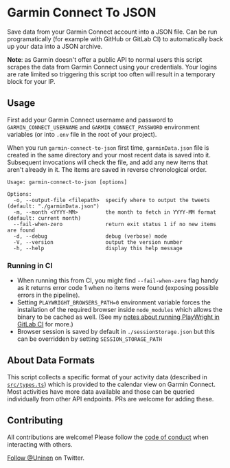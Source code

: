 # Garmin Connect To JSON

Save data from your Garmin Connect account into a JSON file. Can be run programatically (for example with GitHub or GitLab CI) to automatically back up your data into a JSON archive.

**Note**: as Garmin doesn't offer a public API to normal users this script scrapes the data from Garmin Connect using your credentials. Your logins are rate limited so triggering this script too often will result in a temporary block for your IP.

## Usage

First add your Garmin Connect username and password to `GARMIN_CONNECT_USERNAME` and `GARMIN_CONNECT_PASSWORD` environment variables (or into `.env` file in the root of your project).

When you run `garmin-connect-to-json` first time, `garminData.json` file is created in the same directory and your most recent data is saved into it. Subsequent invocations will check the file, and add any new items that aren't already in it. The items are saved in reverse chronological order.

```
Usage: garmin-connect-to-json [options]

Options:
  -o, --output-file <filepath>  specify where to output the tweets (default: "./garminData.json")
  -m, --month <YYYY-MM>         the month to fetch in YYYY-MM format (default: current month)
  --fail-when-zero              return exit status 1 if no new items are found
  -d, --debug                   debug (verbose) mode
  -V, --version                 output the version number
  -h, --help                    display this help message
```

### Running in CI

- When running this from CI, you might find `--fail-when-zero` flag handy as it returns error code 1 when no items were found (exposing possible errors in the pipeline).
- Setting `PLAYWRIGHT_BROWSERS_PATH=0` environment variable forces the installation of the required browser inside `node_modules` which allows the binary to be cached as well. (See my [notes about running PlayWright in GitLab CI](https://til.unessa.net/gitlab/playwright-gitlab-ci/) for more.)
- Browser session is saved by default in `./sessionStorage.json` but this can be overridden by setting `SESSION_STORAGE_PATH`

## About Data Formats

This script collects a specific format of your activity data (described in [`src/types.ts`](./src/types.ts)) which is provided to the calendar view on Garmin Connect. Most activities have more data available and those can be queried individually from other API endpoints. PRs are welcome for adding these.

## Contributing

All contributions are welcome! Please follow the [code of conduct](./CODE_OF_CONDUCT.md) when interacting with others.

[Follow @Uninen](https://twitter.com/uninen) on Twitter.
